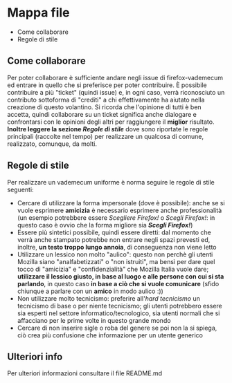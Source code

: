 # Mappa file
- Come collaborare
- Regole di stile

## Come collaborare
Per poter collaborare è sufficiente andare negli issue di firefox-vademecum ed entrare in quello che si preferisce per poter contribuire. È possibile contribuire a più "ticket" (quindi issue) e, in ogni caso, verrà riconosciuto un contributo sottoforma di "crediti" a chi effettivamente ha aiutato nella creazione di questo volantino.
Si ricorda che l'opinione di tutti è ben accetta, quindi collaborare su un ticket significa anche dialogare e confrontarsi con le opinioni degli altri per raggiungere il **miglior** risultato.
**Inoltre leggere la sezione _Regole di stile_** dove sono riportate le regole principali (raccolte nel tempo) per realizzare un qualcosa di comune, realizzato, comunque, da molti. 

## Regole di stile
Per realizzare un vademecum uniforme è norma seguire le regole di stile seguenti:
- Cercare di utilizzare la forma impersonale (dove è possibile): anche se si vuole esprimere **amicizia** è necessario esprimere anche professionalità (un esempio potrebbere essere _Scegliere Firefox!_ o _Scegli Firefox!_: in questo caso è ovvio che la forma migliore sia _**Scegli Firefox!**_)
- Essere più sintetici possibile, quindi essere diretti: dal momento che verrà anche stampato potrebbe non entrare negli spazi prevesti ed, inoltre, **un testo troppo lungo annoia**, di conseguenza non viene letto
- Utilizzare un lessico non molto "aulico": questo non perchè gli utenti Mozilla siano "analfabetizzati" o "non istruiti", ma bensì per dare quel tocco di "amicizia" e "confidenzialità" che Mozilla Italia vuole dare; **utilizzare il lessico giusto, in base al luogo e alle persone con cui si sta parlando**, in questo caso **in base a ciò che si vuole comunicare** (sfido chiunque a parlare con un **amico** in modo aulico :))
- Non utilizzare molto tecnicismo: preferire all'_hard tecnicismo_ un tecnicismo di base o per niente tecnicismo; gli utenti potrebbero essere sia esperti nel settore informatico/tecnologico, sia utenti normali che si affacciano per le prime volte in questo grande mondo
- Cercare di non inserire sigle o roba del genere se poi non la si spiega, ciò crea più confusione che informazione per un utente generico

## Ulteriori info
Per ulteriori informazioni consultare il file README.md
